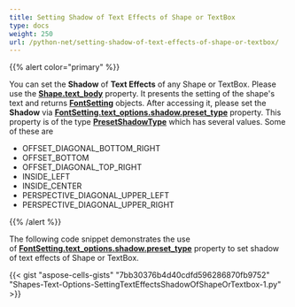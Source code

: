 ```yaml
---
title: Setting Shadow of Text Effects of Shape or TextBox
type: docs
weight: 250
url: /python-net/setting-shadow-of-text-effects-of-shape-or-textbox/
---
```


{{% alert color="primary" %}}

You can set the **Shadow** of **Text Effects** of any Shape or TextBox. Please use the [**Shape.text_body**](https://reference.aspose.com/cells/python-net/aspose.cells.drawing/shape/text_body) property. It presents the setting of the shape's text and returns [**FontSetting**](https://reference.aspose.com/cells/python-net/aspose.cells/fontsetting) objects. After accessing it, please set the **Shadow** via [**FontSetting.text_options.shadow.preset_type**](https://reference.aspose.com/cells/python-net/aspose.cells.drawing/shadoweffect/preset_type) property. This property is of the type [**PresetShadowType**](https://reference.aspose.com/cells/python-net/aspose.cells.drawing/presetshadowtype/) which has several values. Some of these are

- OFFSET_DIAGONAL_BOTTOM_RIGHT
- OFFSET_BOTTOM
- OFFSET_DIAGONAL_TOP_RIGHT
- INSIDE_LEFT
- INSIDE_CENTER
- PERSPECTIVE_DIAGONAL_UPPER_LEFT
- PERSPECTIVE_DIAGONAL_UPPER_RIGHT

{{% /alert %}}

The following code snippet demonstrates the use of [**FontSetting.text_options.shadow.preset_type**](https://reference.aspose.com/cells/python-net/aspose.cells.drawing/shadoweffect/preset_type) property to set shadow of text effects of Shape or TextBox.

{{< gist "aspose-cells-gists" "7bb30376b4d40cdfd596286870fb9752" "Shapes-Text-Options-SettingTextEffectsShadowOfShapeOrTextbox-1.py" >}}
